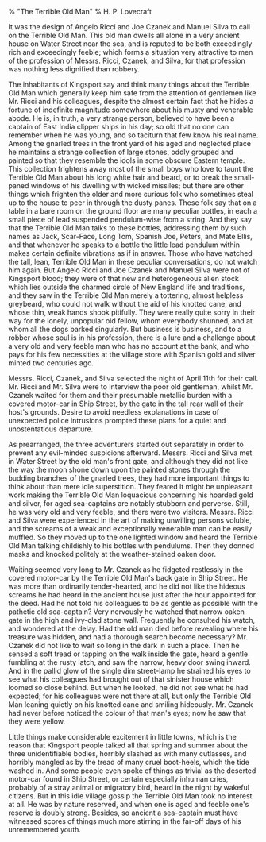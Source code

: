 % "The Terrible Old Man" 
%  H. P. Lovecraft

        

  

It was the design of Angelo Ricci and Joe Czanek and Manuel Silva to call on the Terrible Old
Man. This old man dwells all alone in a very ancient house on Water Street near the sea, and
is reputed to be both exceedingly rich and exceedingly feeble; which forms a situation very
attractive to men of the profession of Messrs. Ricci, Czanek, and Silva, for that profession
was nothing less dignified than robbery.  

  The inhabitants of Kingsport say and think many things about the Terrible Old
Man which generally keep him safe from the attention of gentlemen like Mr. Ricci and his colleagues,
despite the almost certain fact that he hides a fortune of indefinite magnitude somewhere about
his musty and venerable abode. He is, in truth, a very strange person, believed to have been
a captain of East India clipper ships in his day; so old that no one can remember when he was
young, and so taciturn that few know his real name. Among the gnarled trees in the front yard
of his aged and neglected place he maintains a strange collection of large stones, oddly grouped
and painted so that they resemble the idols in some obscure Eastern temple. This collection
frightens away most of the small boys who love to taunt the Terrible Old Man about his long
white hair and beard, or to break the small-paned windows of his dwelling with wicked missiles;
but there are other things which frighten the older and more curious folk who sometimes steal
up to the house to peer in through the dusty panes. These folk say that on a table in a bare
room on the ground floor are many peculiar bottles, in each a small piece of lead suspended
pendulum-wise from a string. And they say that the Terrible Old Man talks to these bottles,
addressing them by such names as Jack, Scar-Face, Long Tom, Spanish Joe, Peters, and Mate Ellis,
and that whenever he speaks to a bottle the little lead pendulum within makes certain definite
vibrations as if in answer. Those who have watched the tall, lean, Terrible Old Man in these
peculiar conversations, do not watch him again. But Angelo Ricci and Joe Czanek and Manuel Silva
were not of Kingsport blood; they were of that new and heterogeneous alien stock which lies
outside the charmed circle of New England life and traditions, and they saw in the Terrible
Old Man merely a tottering, almost helpless greybeard, who could not walk without the aid of
his knotted cane, and whose thin, weak hands shook pitifully. They were really quite sorry in
their way for the lonely, unpopular old fellow, whom everybody shunned, and at whom all the
dogs barked singularly. But business is business, and to a robber whose soul is in his profession,
there is a lure and a challenge about a very old and very feeble man who has no account
at the bank, and who pays for his few necessities at the village store with Spanish gold and
silver minted two centuries ago.  

  Messrs. Ricci, Czanek, and Silva selected the night of April 11th for their
call. Mr. Ricci and Mr. Silva were to interview the poor old gentleman, whilst Mr. Czanek waited
for them and their presumable metallic burden with a covered motor-car in Ship Street, by the
gate in the tall rear wall of their host's grounds. Desire to avoid needless explanations
in case of unexpected police intrusions prompted these plans for a quiet and unostentatious
departure.  

  As prearranged, the three adventurers started out separately in order to prevent
any evil-minded suspicions afterward. Messrs. Ricci and Silva met in Water Street by the old
man's front gate, and although they did not like the way the moon shone down upon the
painted stones through the budding branches of the gnarled trees, they had more important things
to think about than mere idle superstition. They feared it might be unpleasant work making the
Terrible Old Man loquacious concerning his hoarded gold and silver, for aged sea-captains are
notably stubborn and perverse. Still, he was very old and very feeble, and there were two visitors.
Messrs. Ricci and Silva were experienced in the art of making unwilling persons voluble, and
the screams of a weak and exceptionally venerable man can be easily muffled. So they moved up
to the one lighted window and heard the Terrible Old Man talking childishly to his bottles with
pendulums. Then they donned masks and knocked politely at the weather-stained oaken door.  

  Waiting seemed very long to Mr. Czanek as he fidgeted restlessly in the covered
motor-car by the Terrible Old Man's back gate in Ship Street. He was more than ordinarily
tender-hearted, and he did not like the hideous screams he had heard in the ancient house just
after the hour appointed for the deed. Had he not told his colleagues to be as gentle as possible
with the pathetic old sea-captain? Very nervously he watched that narrow oaken gate in the high
and ivy-clad stone wall. Frequently he consulted his watch, and wondered at the delay. Had the
old man died before revealing where his treasure was hidden, and had a thorough search become
necessary? Mr. Czanek did not like to wait so long in the dark in such a place. Then he sensed
a soft tread or tapping on the walk inside the gate, heard a gentle fumbling at the rusty latch,
and saw the narrow, heavy door swing inward. And in the pallid glow of the single dim street-lamp
he strained his eyes to see what his colleagues had brought out of that sinister house which
loomed so close behind. But when he looked, he did not see what he had expected; for his colleagues
were not there at all, but only the Terrible Old Man leaning quietly on his knotted cane and
smiling hideously. Mr. Czanek had never before noticed the colour of that man's eyes;
now he saw that they were yellow.  

  Little things make considerable excitement in little towns, which is the reason
that Kingsport people talked all that spring and summer about the three unidentifiable bodies,
horribly slashed as with many cutlasses, and horribly mangled as by the tread of many cruel
boot-heels, which the tide washed in. And some people even spoke of things as trivial as the
deserted motor-car found in Ship Street, or certain especially inhuman cries, probably of a
stray animal or migratory bird, heard in the night by wakeful citizens. But in this idle village
gossip the Terrible Old Man took no interest at all. He was by nature reserved, and when one
is aged and feeble one's reserve is doubly strong. Besides, so ancient a sea-captain must
have witnessed scores of things much more stirring in the far-off days of his unremembered youth.  
